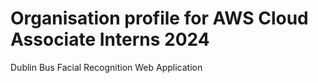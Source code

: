 # Organisation profile for AWS Cloud Associate Interns 2024

Dublin Bus Facial Recognition Web Application
